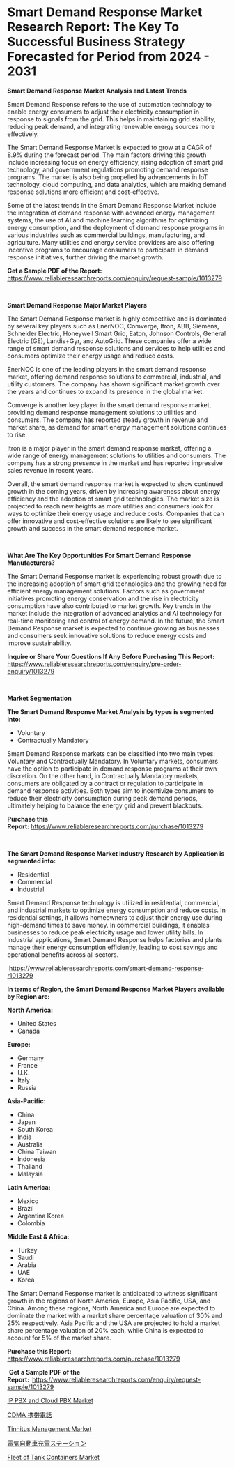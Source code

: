 <p><h1>Smart Demand Response Market Research Report: The Key To Successful Business Strategy Forecasted for Period from 2024 - 2031</h1></p><p><strong>Smart Demand Response Market Analysis and Latest Trends</strong></p>
<p><p>Smart Demand Response refers to the use of automation technology to enable energy consumers to adjust their electricity consumption in response to signals from the grid. This helps in maintaining grid stability, reducing peak demand, and integrating renewable energy sources more effectively.</p><p>The Smart Demand Response Market is expected to grow at a CAGR of 8.9% during the forecast period. The main factors driving this growth include increasing focus on energy efficiency, rising adoption of smart grid technology, and government regulations promoting demand response programs. The market is also being propelled by advancements in IoT technology, cloud computing, and data analytics, which are making demand response solutions more efficient and cost-effective.</p><p>Some of the latest trends in the Smart Demand Response Market include the integration of demand response with advanced energy management systems, the use of AI and machine learning algorithms for optimizing energy consumption, and the deployment of demand response programs in various industries such as commercial buildings, manufacturing, and agriculture. Many utilities and energy service providers are also offering incentive programs to encourage consumers to participate in demand response initiatives, further driving the market growth.</p></p>
<p><strong>Get a Sample PDF of the Report:&nbsp;</strong> <a href="https://www.reliableresearchreports.com/enquiry/request-sample/1013279">https://www.reliableresearchreports.com/enquiry/request-sample/1013279</a></p>
<p>&nbsp;</p>
<p><strong>Smart Demand Response Major Market Players</strong></p>
<p><p>The Smart Demand Response market is highly competitive and is dominated by several key players such as EnerNOC, Comverge, Itron, ABB, Siemens, Schneider Electric, Honeywell Smart Grid, Eaton, Johnson Controls, General Electric (GE), Landis+Gyr, and AutoGrid. These companies offer a wide range of smart demand response solutions and services to help utilities and consumers optimize their energy usage and reduce costs.</p><p>EnerNOC is one of the leading players in the smart demand response market, offering demand response solutions to commercial, industrial, and utility customers. The company has shown significant market growth over the years and continues to expand its presence in the global market.</p><p>Comverge is another key player in the smart demand response market, providing demand response management solutions to utilities and consumers. The company has reported steady growth in revenue and market share, as demand for smart energy management solutions continues to rise.</p><p>Itron is a major player in the smart demand response market, offering a wide range of energy management solutions to utilities and consumers. The company has a strong presence in the market and has reported impressive sales revenue in recent years.</p><p>Overall, the smart demand response market is expected to show continued growth in the coming years, driven by increasing awareness about energy efficiency and the adoption of smart grid technologies. The market size is projected to reach new heights as more utilities and consumers look for ways to optimize their energy usage and reduce costs. Companies that can offer innovative and cost-effective solutions are likely to see significant growth and success in the smart demand response market.</p></p>
<p>&nbsp;</p>
<p><strong>What Are The Key Opportunities For Smart Demand Response Manufacturers?</strong></p>
<p><p>The Smart Demand Response market is experiencing robust growth due to the increasing adoption of smart grid technologies and the growing need for efficient energy management solutions. Factors such as government initiatives promoting energy conservation and the rise in electricity consumption have also contributed to market growth. Key trends in the market include the integration of advanced analytics and AI technology for real-time monitoring and control of energy demand. In the future, the Smart Demand Response market is expected to continue growing as businesses and consumers seek innovative solutions to reduce energy costs and improve sustainability.</p></p>
<p><strong>Inquire or Share Your Questions If Any Before Purchasing This Report:</strong> <a href="https://www.reliableresearchreports.com/enquiry/pre-order-enquiry/1013279">https://www.reliableresearchreports.com/enquiry/pre-order-enquiry/1013279</a></p>
<p>&nbsp;</p>
<p><strong>Market Segmentation</strong></p>
<p><strong>The Smart Demand Response Market Analysis by types is segmented into:</strong></p>
<p><ul><li>Voluntary</li><li>Contractually Mandatory</li></ul></p>
<p><p>Smart Demand Response markets can be classified into two main types: Voluntary and Contractually Mandatory. In Voluntary markets, consumers have the option to participate in demand response programs at their own discretion. On the other hand, in Contractually Mandatory markets, consumers are obligated by a contract or regulation to participate in demand response activities. Both types aim to incentivize consumers to reduce their electricity consumption during peak demand periods, ultimately helping to balance the energy grid and prevent blackouts.</p></p>
<p><strong>Purchase this Report:&nbsp;</strong><a href="https://www.reliableresearchreports.com/purchase/1013279">https://www.reliableresearchreports.com/purchase/1013279</a></p>
<p>&nbsp;</p>
<p><strong>The Smart Demand Response Market Industry Research by Application is segmented into:</strong></p>
<p><ul><li>Residential</li><li>Commercial</li><li>Industrial</li></ul></p>
<p><p>Smart Demand Response technology is utilized in residential, commercial, and industrial markets to optimize energy consumption and reduce costs. In residential settings, it allows homeowners to adjust their energy use during high-demand times to save money. In commercial buildings, it enables businesses to reduce peak electricity usage and lower utility bills. In industrial applications, Smart Demand Response helps factories and plants manage their energy consumption efficiently, leading to cost savings and operational benefits across all sectors.</p></p>
<p><a href="https://www.reliableresearchreports.com/smart-demand-response-r1013279">&nbsp;https://www.reliableresearchreports.com/smart-demand-response-r1013279</a></p>
<p><strong>In terms of Region, the Smart Demand Response Market Players available by Region are:</strong></p>
<p>
    <p> <strong> North America: </strong>
        <ul>
            <li>United States</li>
            <li>Canada</li>
        </ul>
        </p> 
    <p> <strong> Europe: </strong>
        <ul>
            <li>Germany</li>
            <li>France</li>
            <li>U.K.</li>
            <li>Italy</li>
            <li>Russia</li>
        </ul>
        </p> 
    <p> <strong> Asia-Pacific: </strong>
        <ul>
            <li>China</li>
            <li>Japan</li>
            <li>South Korea</li>
            <li>India</li>
            <li>Australia</li>
            <li>China Taiwan</li>
            <li>Indonesia</li>
            <li>Thailand</li>
            <li>Malaysia</li>
        </ul>
        </p> 
    <p> <strong> Latin America: </strong>
        <ul>
            <li>Mexico</li>
            <li>Brazil</li>
            <li>Argentina Korea</li>
            <li>Colombia</li>
        </ul>
        </p> 
    <p> <strong> Middle East & Africa: </strong>
        <ul>
            <li>Turkey</li>
            <li>Saudi</li>
            <li>Arabia</li>
            <li>UAE</li>
            <li>Korea</li>
        </ul>
    </p>
    </p>
<p><p>The Smart Demand Response market is anticipated to witness significant growth in the regions of North America, Europe, Asia Pacific, USA, and China. Among these regions, North America and Europe are expected to dominate the market with a market share percentage valuation of 30% and 25% respectively. Asia Pacific and the USA are projected to hold a market share percentage valuation of 20% each, while China is expected to account for 5% of the market share.</p></p>
<p><strong>Purchase this Report: </strong><a href="https://www.reliableresearchreports.com/purchase/1013279">https://www.reliableresearchreports.com/purchase/1013279</a></p>
<p>&nbsp;<strong>Get a Sample PDF of the Report:&nbsp;&nbsp;</strong><a href="https://www.reliableresearchreports.com/enquiry/request-sample/1013279">https://www.reliableresearchreports.com/enquiry/request-sample/1013279</a></p>
<p><strong></strong></p>
<p><p><a href="https://www.linkedin.com/pulse/ip-pbx-cloud-market-key-successful-business-strategy-forecast-qhqbe">IP PBX and Cloud PBX Market</a></p><p><a href="https://medium.com/@austinjames1907/2024%E5%B9%B4%E3%81%8B%E3%82%892031%E5%B9%B4%E3%81%BE%E3%81%A7%E3%81%AEcdma%E6%90%BA%E5%B8%AF%E9%9B%BB%E8%A9%B1%E5%B8%82%E5%A0%B4%E3%81%AE%E5%8B%95%E5%90%91%E3%81%A8%E5%B8%82%E5%A0%B4%E5%88%86%E6%9E%90%E3%82%92%E4%BA%88%E6%B8%AC%E3%81%97%E3%81%BE%E3%81%99-be0e4f8079d8">CDMA 携帯電話</a></p><p><a href="https://github.com/susanjprice2023/Market-Research-Report-List-1/blob/main/tinnitus-management-market.md">Tinnitus Management Market</a></p><p><a href="https://medium.com/@addyserr7687/%E9%9B%BB%E5%8B%95%E8%BB%8A%E4%B8%A1%E5%85%85%E9%9B%BB%E3%82%B9%E3%83%86%E3%83%BC%E3%82%B7%E3%83%A7%E3%83%B3%E3%81%AE%E5%B8%82%E5%A0%B4%E8%A6%8F%E6%A8%A1%E3%81%AF-%E3%82%B0%E3%83%AD%E3%83%BC%E3%83%90%E3%83%AB%E7%94%A3%E6%A5%AD%E3%81%AB%E3%81%8A%E3%81%91%E3%82%8B%E6%9C%80%E9%81%A9%E3%81%AA%E3%83%9E%E3%83%BC%E3%82%B1%E3%83%86%E3%82%A3%E3%83%B3%E3%82%B0%E3%83%81%E3%83%A3%E3%83%8D%E3%83%AB%E3%82%92%E6%98%8E%E3%82%89%E3%81%8B%E3%81%AB%E3%81%97%E3%81%BE%E3%81%99-4baf68b163e1">電気自動車充電ステーション</a></p><p><a href="https://www.linkedin.com/pulse/fleet-tank-containers-market-share-evolution-growth-trends-2024-2kfsf">Fleet of Tank Containers Market</a></p></p>